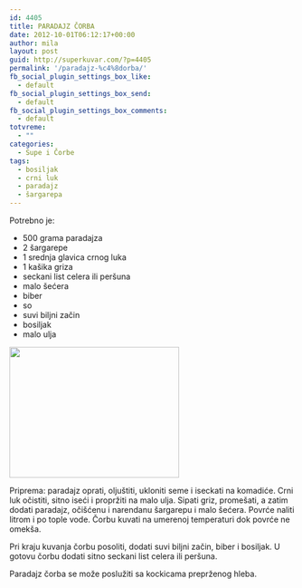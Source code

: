 ```yaml
---
id: 4405
title: PARADAJZ ČORBA
date: 2012-10-01T06:12:17+00:00
author: mila
layout: post
guid: http://superkuvar.com/?p=4405
permalink: '/paradajz-%c4%8dorba/'
fb_social_plugin_settings_box_like:
  - default
fb_social_plugin_settings_box_send:
  - default
fb_social_plugin_settings_box_comments:
  - default
totvreme:
  - ""
categories:
  - Supe i Čorbe
tags:
  - bosiljak
  - crni luk
  - paradajz
  - šargarepa
---
```

Potrebno je:

  * 500 grama paradajza
  * 2 šargarepe
  * 1 srednja glavica crnog luka
  * 1 kašika griza
  * seckani list celera ili peršuna
  * malo šećera
  * biber
  * so
  * suvi biljni začin
  * bosiljak
  * malo ulja

<img class="alignnone size-medium wp-image-4406" title="Paradajz corba" src="//superkuvar.com/wp-content/uploads/2012/09/Paradajz-corba-e1348845925101-300x231.jpg" alt="" width="300" height="231" srcset="http://localhost/superkuvar/wp-content/uploads/2012/09/Paradajz-corba-e1348845925101-300x231.jpg 300w, http://localhost/superkuvar/wp-content/uploads/2012/09/Paradajz-corba-e1348845925101-1024x791.jpg 1024w" sizes="(max-width: 300px) 100vw, 300px" /> 

Priprema: paradajz oprati, oljuštiti, ukloniti seme i iseckati na komadiće. Crni luk očistiti, sitno iseći i propržiti na malo ulja. Sipati griz, promešati, a zatim dodati paradajz, očišćenu i narendanu šargarepu i malo šećera. Povrće naliti litrom i po tople vode. Čorbu kuvati na umerenoj temperaturi dok povrće ne omekša.

Pri kraju kuvanja čorbu posoliti, dodati suvi biljni začin, biber i bosiljak. U gotovu čorbu dodati sitno seckani list celera ili peršuna.

Paradajz čorba se može poslužiti sa kockicama preprženog hleba.